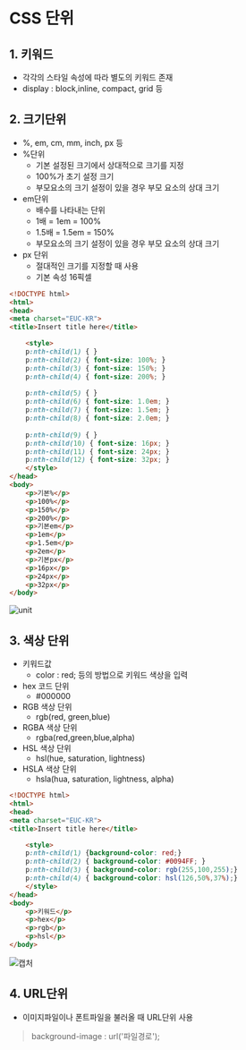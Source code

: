 # CSS 단위
## 1. 키워드
- 각각의 스타일 속성에 따라 별도의 키워드 존재
- display : block,inline, compact, grid 등

## 2. 크기단위
- %, em, cm, mm, inch, px 등
- %단위
  - 기본 설정된 크기에서 상대적으로 크기를 지정
  - 100%가 초기 설정 크기
  - 부모요소의 크기 설정이 있을 경우 부모 요소의 상대 크기
- em단위
  - 배수를 나타내는 단위
  - 1배 = 1em = 100%
  - 1.5배 = 1.5em = 150%
  - 부모요소의 크기 설정이 있을 경우 부모 요소의 상대 크기
- px 단위
  - 절대적인 크기를 지정할 때 사용
  - 기본 속성 16픽셀   

```html
<!DOCTYPE html>
<html>
<head>
<meta charset="EUC-KR">
<title>Insert title here</title>

	<style>
	p:nth-child(1) { }
	p:nth-child(2) { font-size: 100%; }
	p:nth-child(3) { font-size: 150%; }
	p:nth-child(4) { font-size: 200%; }
	
	p:nth-child(5) { }
	p:nth-child(6) { font-size: 1.0em; }
	p:nth-child(7) { font-size: 1.5em; }
	p:nth-child(8) { font-size: 2.0em; }
	
	p:nth-child(9) { }
	p:nth-child(10) { font-size: 16px; }
	p:nth-child(11) { font-size: 24px; }
	p:nth-child(12) { font-size: 32px; }
	</style>
</head>
<body>
	<p>기본%</p>
	<p>100%</p>
	<p>150%</p>
	<p>200%</p>
	<p>기본em</p>
	<p>1em</p>
	<p>1.5em</p>
	<p>2em</p>
	<p>기본px</p>
	<p>16px</p>
	<p>24px</p>
	<p>32px</p>
</body>
```

![unit](https://user-images.githubusercontent.com/99188096/163941981-e9f3d697-83e6-49e4-8ef9-b9153fa0bced.JPG)   

## 3. 색상 단위
- 키워드값
  - color : red; 등의 방법으로 키워드 색상을 입력
- hex 코드 단위
  - #000000
- RGB 색상 단위
  - rgb(red, green,blue)
- RGBA 색상 단위
  - rgba(red,green,blue,alpha)
- HSL 색상 단위
  - hsl(hue, saturation, lightness)
- HSLA 색상 단위
  - hsla(hua, saturation, lightness, alpha)   

```html
<!DOCTYPE html>
<html>
<head>
<meta charset="EUC-KR">
<title>Insert title here</title>

	<style>
	p:nth-child(1) {background-color: red;}
	p:nth-child(2) { background-color: #0094FF; }
	p:nth-child(3) { background-color: rgb(255,100,255);}
	p:nth-child(4) { background-color: hsl(126,50%,37%);}
	</style>
</head>
<body>
	<p>키워드</p>
	<p>hex</p>
	<p>rgb</p>
	<p>hsl</p>
</body>
```
![캡처](https://user-images.githubusercontent.com/99188096/163943414-939c8f0f-dbfa-4e84-b6e1-995cf8a0e3de.JPG)   


## 4. URL단위
- 이미지파일이나 폰트파일을 불러올 때 URL단위 사용   
> background-image : url('파일경로');   

